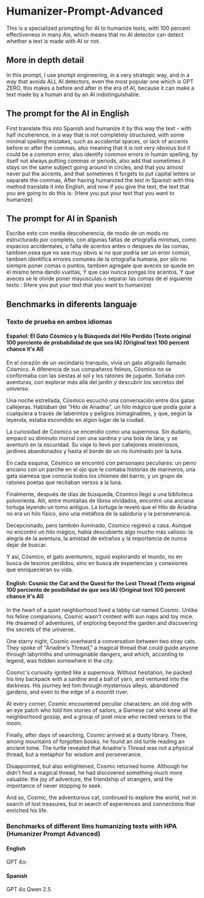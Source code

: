 # Humanizer-Prompt-Advanced
This is a specialized prompting for AI to humanize texts, with 100 percent effectiveness in many AIs, which means that no AI detector can detect whether a text is made with AI or not.

## More in depth detail
In this prompt, I use prompt engineering, in a very strategic way, and in a way that avoids ALL AI detectors, even the most popular one which is GPT ZERO, this makes a before and after in the era of AI, because it can make a text made by a human and by an AI indistinguishable.

## The prompt for the AI in English
First translate this into Spanish and humanize it by this way the text - with half incoherence, in a way that is not completely structured, with some minimal spelling mistakes, such as accidental spaces, or lack of accents before or after the commas, also meaning that it is not very obvious but it could be a common error, also identify common errors in human spelling, by itself not always putting commas or periods, also add that sometimes it stays on the same subject going around in circles, and that you almost never put the accents, and that sometimes it forgets to put capital letters or separate the commas, After having humanized the text in Spanish with this method translate it into English, and now if you give the text, the text that you are going to do this is: (Here you put your text that you want to humanize)

## The prompt for AI in Spanish 
Escribe esto con media descoherencia, de modo de un modo no estructurado por completo, con algunas faltas de ortografia minimas, como espacios accidentales, o falta de acentos antes o despues de las comas, tambien osea que no sea muy obvio si no que podria ser un error común, tambien identifica errores comunes de la ortografia humana, por silo no siempre poner comas o puntos, tambien agregale que aveces se quede en el mismo tema dando vueltas, Y que casi nunca pongas los acentos, Y que aveces se le olvide poner mayusculas o separar las comas de el siguiente texto : (Here you put your text that you want to humanize)

## Benchmarks in diferents languaje
### Texto de prueba en ambos idiomas

#### Español: El Gato Cósmico y la Búsqueda del Hilo Perdido (Texto original 100 porciento de probabilidad de que sea IA) (Original text 100 percent chance it's AI)

En el corazón de un vecindario tranquilo, vivía un gato atigrado llamado Cósmico. A diferencia de sus compañeros felinos, Cósmico no se conformaba con las siestas al sol y los ratones de juguete. Soñaba con aventuras, con explorar más allá del jardín y descubrir los secretos del universo.

Una noche estrellada, Cósmico escuchó una conversación entre dos gatas callejeras. Hablaban del "Hilo de Ariadna", un hilo mágico que podía guiar a cualquiera a través de laberintos y peligros inimaginables, y que, según la leyenda, estaba escondido en algún lugar de la ciudad.

La curiosidad de Cósmico se encendió como una supernova. Sin dudarlo, empacó su diminuto morral con una sardina y una bola de lana, y se aventuró en la oscuridad. Su viaje lo llevó por callejones misteriosos, jardines abandonados y hasta el borde de un río iluminado por la luna.

En cada esquina, Cósmico se encontró con personajes peculiares: un perro anciano con un parche en el ojo que le contaba historias de marineros, una gata siamesa que conocía todos los chismes del barrio, y un grupo de ratones poetas que recitaban versos a la luna.

Finalmente, después de días de búsqueda, Cósmico llegó a una biblioteca polvorienta. Allí, entre montañas de libros olvidados, encontró una anciana tortuga leyendo un tomo antiguo. La tortuga le reveló que el Hilo de Ariadna no era un hilo físico, sino una metáfora de la sabiduría y la perseverancia.

Decepcionado, pero también iluminado, Cósmico regresó a casa. Aunque no encontró un hilo mágico, había descubierto algo mucho más valioso: la alegría de la aventura, la amistad de extraños y la importancia de nunca dejar de buscar.

Y así, Cósmico, el gato aventurero, siguió explorando el mundo, no en busca de tesoros perdidos, sino en busca de experiencias y conexiones que enriquecieran su vida.

#### English: Cosmic the Cat and the Quest for the Lost Thread (Texto original 100 porciento de posibilidad de que sea IA) (Original text 100 percent chance it's AI)

In the heart of a quiet neighborhood lived a tabby cat named Cosmic. Unlike his feline companions, Cosmic wasn't content with sun naps and toy mice. He dreamed of adventures, of exploring beyond the garden and discovering the secrets of the universe.

One starry night, Cosmic overheard a conversation between two stray cats. They spoke of "Ariadne's Thread," a magical thread that could guide anyone through labyrinths and unimaginable dangers, and which, according to legend, was hidden somewhere in the city.

Cosmic's curiosity ignited like a supernova. Without hesitation, he packed his tiny backpack with a sardine and a ball of yarn, and ventured into the darkness. His journey led him through mysterious alleys, abandoned gardens, and even to the edge of a moonlit river.

At every corner, Cosmic encountered peculiar characters: an old dog with an eye patch who told him stories of sailors, a Siamese cat who knew all the neighborhood gossip, and a group of poet mice who recited verses to the moon.

Finally, after days of searching, Cosmic arrived at a dusty library. There, among mountains of forgotten books, he found an old turtle reading an ancient tome. The turtle revealed that Ariadne's Thread was not a physical thread, but a metaphor for wisdom and perseverance.

Disappointed, but also enlightened, Cosmic returned home. Although he didn't find a magical thread, he had discovered something much more valuable: the joy of adventure, the friendship of strangers, and the importance of never stopping to seek.

And so, Cosmic, the adventurous cat, continued to explore the world, not in search of lost treasures, but in search of experiences and connections that enriched his life.

### Benchmarks of different llms humanizing texts with HPA (Humanizer Prompt Advanced)
#### English

GPT 4o: 

#### Spanish
GPT 4o
Qwen 2.5 


